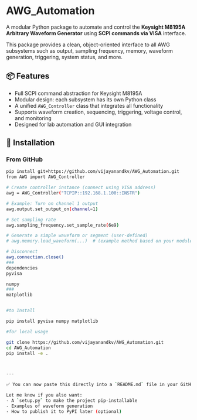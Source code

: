 # AWG_Automation

A modular Python package to automate and control the **Keysight M8195A Arbitrary Waveform Generator** using **SCPI commands via VISA** interface.

This package provides a clean, object-oriented interface to all AWG subsystems such as output, sampling frequency, memory, waveform generation, triggering, system status, and more.

## 📦 Features

- Full SCPI command abstraction for Keysight M8195A
- Modular design: each subsystem has its own Python class
- A unified `AWG_Controller` class that integrates all functionality
- Supports waveform creation, sequencing, triggering, voltage control, and monitoring
- Designed for lab automation and GUI integration


## 🚀 Installation

### From GitHub

```bash
pip install git+https://github.com/vijayanandkv/AWG_Automation.git
from AWG import AWG_Controller

# Create controller instance (connect using VISA address)
awg = AWG_Controller("TCPIP::192.168.1.100::INSTR")

# Example: Turn on channel 1 output
awg.output.set_output_on(channel=1)

# Set sampling rate
awg.sampling_frequency.set_sample_rate(6e9)

# Generate a simple waveform or segment (user-defined)
# awg.memory.load_waveform(...)  # (example method based on your modules)

# Disconnect
awg.connection.close()
###
dependencies
pyvisa

numpy
###
matplotlib


#to Install

pip install pyvisa numpy matplotlib

#for local usage

git clone https://github.com/vijayanandkv/AWG_Automation.git
cd AWG_Automation
pip install -e .



---

✅ You can now paste this directly into a `README.md` file in your GitHub repo.

Let me know if you also want:
- A `setup.py` to make the project pip-installable
- Examples of waveform generation
- How to publish it to PyPI later (optional)


